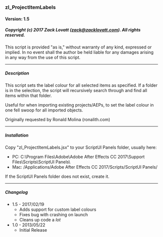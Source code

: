 ### zl_ProjectItemLabels
#### Version: 1.5
##### Copyright (c) 2017 Zack Lovatt (zack@zacklovatt.com). All rights reserved.

This script is provided "as is," without warranty of any kind, expressed
or implied. In no event shall the author be held liable for any damages
arising in any way from the use of this script.

-----------------------
##### Description

This script sets the label colour for all selected items as specified.
If a folder is in the selection, the script will recursively search through
and find all items within that folder.

Useful for when importing existing projects/AEPs, to set the label colour
in one fell swoop for all imported objects.

Originally requested by Ronald Molina (ronalith.com)

-----------------------
##### Installation

Copy "zl_ProjectItemLabels.jsx" to your ScriptUI Panels folder, usually here:

* PC:	C:\Program Files\Adobe\Adobe After Effects CC 2017\Support Files\Scripts\ScriptUI Panels\
* Mac:	/Applications/Adobe After Effects CC 2017/Scripts/ScriptUI Panels/

If the ScriptUI Panels folder does not exist, create it.

-----------------------

##### Changelog

* 1.5 - 2017/02/19
	- Adds support for custom label colours
    - Fixes bug with crashing on launch
    - Cleans up code a _lot_
* 1.0 - 2013/05/22
	- Initial Release